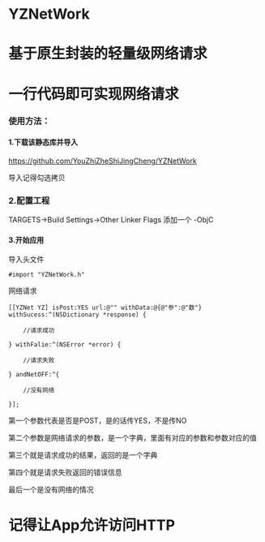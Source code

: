 
# YZNetWork     
 
# 基于原生封装的轻量级网络请求      

# 一行代码即可实现网络请求        

### 使用方法：     

#### 1.下载该静态库并导入      

<https://github.com/YouZhiZheShiJingCheng/YZNetWork>

导入记得勾选拷贝

### 2.配置工程      

TARGETS->Build Settings->Other Linker Flags 添加一个  -ObjC

#### 3.开始应用         

导入头文件

	#import "YZNetWork.h"

网络请求

	[[YZNet YZ] isPost:YES url:@"" withData:@{@"参":@"数"} withSucess:^(NSDictionary *response) {
        
        //请求成功
        
    } withFalie:^(NSError *error) {
        
        //请求失败
        
    } andNetOFF:^{
        
        //没有网络
        
    }];
    
第一个参数代表是否是POST，是的话传YES，不是传NO

第二个参数是网络请求的参数，是一个字典，里面有对应的参数和参数对应的值

第三个就是请求成功的结果，返回的是一个字典

第四个就是请求失败返回的错误信息

最后一个是没有网络的情况


# 记得让App允许访问HTTP

